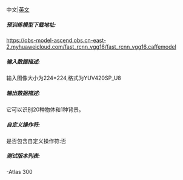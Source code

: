 中文|[英文](README_en.md)
##### 预训练模型下载地址:
https://obs-model-ascend.obs.cn-east-2.myhuaweicloud.com/fast_rcnn_vgg16/fast_rcnn_vgg16.caffemodel

##### 输入数据描述:

输入图像大小为224*224,格式为YUV420SP_U8

##### 输出数据描述:

它可以识别20种物体和1种背景。

##### 自定义操作符:

是否包含自定义操作符:否

##### 测试版本列表:

-Atlas 300